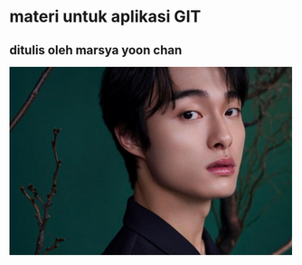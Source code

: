 # materi untuk aplikasi GIT
## ditulis oleh marsya yoon chan
<img src="collage-2023-02-17T162400.074.jpg" width=500>
